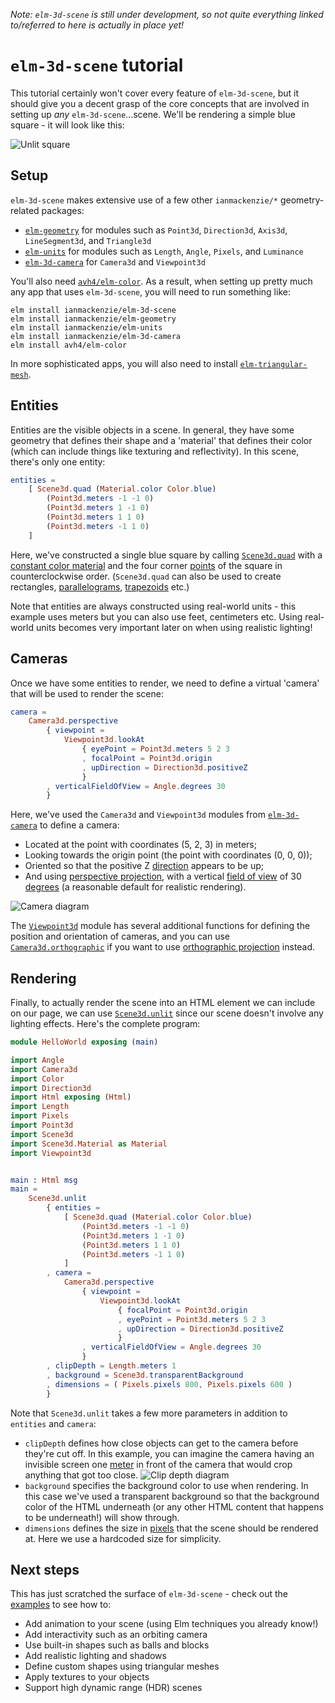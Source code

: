 _Note: `elm-3d-scene` is still under development, so not quite everything linked
to/referred to here is actually in place yet!_

# `elm-3d-scene` tutorial

This tutorial certainly won't cover every feature of `elm-3d-scene`, but it
should give you a decent grasp of the core concepts that are involved in setting
up _any_ `elm-3d-scene`...scene. We'll be rendering a simple blue square - it
will look like this:

![Unlit square](https://ianmackenzie.github.io/elm-3d-scene/images/1.0.0/unlit-square.png)

## Setup

`elm-3d-scene` makes extensive use of a few other `ianmackenzie/*` geometry-related packages:

- [`elm-geometry`](https://package.elm-lang.org/packages/ianmackenzie/elm-geometry/latest/)
  for modules such as `Point3d`, `Direction3d`, `Axis3d`, `LineSegment3d`, and
  `Triangle3d`
- [`elm-units`](https://package.elm-lang.org/packages/ianmackenzie/elm-units/latest/)
  for modules such as `Length`, `Angle`, `Pixels`, and `Luminance`
- [`elm-3d-camera`](https://package.elm-lang.org/packages/ianmackenzie/elm-3d-camera/latest/)
  for `Camera3d` and `Viewpoint3d`

You'll also need [`avh4/elm-color`](https://package.elm-lang.org/packages/avh4/elm-color/latest/).
As a result, when setting up pretty much any app that uses `elm-3d-scene`, you
will need to run something like:

```
elm install ianmackenzie/elm-3d-scene
elm install ianmackenzie/elm-geometry
elm install ianmackenzie/elm-units
elm install ianmackenzie/elm-3d-camera
elm install avh4/elm-color
```

In more sophisticated apps, you will also need to install [`elm-triangular-mesh`](https://package.elm-lang.org/packages/ianmackenzie/elm-triangular-mesh/latest/).

## Entities

Entities are the visible objects in a scene. In general, they have some geometry
that defines their shape and a 'material' that defines their color (which can
include things like texturing and reflectivity). In this scene, there's only one
entity:

```elm
entities =
    [ Scene3d.quad (Material.color Color.blue)
        (Point3d.meters -1 -1 0)
        (Point3d.meters 1 -1 0)
        (Point3d.meters 1 1 0)
        (Point3d.meters -1 1 0)
    ]
```

Here, we've constructed a single blue square by calling [`Scene3d.quad`](https://package.elm-lang.org/packages/ianmackenzie/elm-3d-scene/latest/Scene3d#quad)
with a [constant color material](https://package.elm-lang.org/packages/ianmackenzie/elm-3d-scene/latest/Scene3d-Material#color)
and the four corner [points](https://package.elm-lang.org/packages/ianmackenzie/elm-geometry/latest/Point3d)
of the square in counterclockwise order. (`Scene3d.quad` can also be used to
create rectangles, [parallelograms](https://en.wikipedia.org/wiki/Parallelogram),
[trapezoids](https://en.wikipedia.org/wiki/Trapezoid) etc.)

Note that entities are always constructed using real-world units - this example
uses meters but you can also use feet, centimeters etc. Using real-world units
becomes very important later on when using realistic lighting!

## Cameras

Once we have some entities to render, we need to define a virtual 'camera' that
will be used to render the scene:

```elm
camera =
    Camera3d.perspective
        { viewpoint =
            Viewpoint3d.lookAt
                { eyePoint = Point3d.meters 5 2 3
                , focalPoint = Point3d.origin
                , upDirection = Direction3d.positiveZ
                }
        , verticalFieldOfView = Angle.degrees 30
        }
```

Here, we've used the `Camera3d` and `Viewpoint3d` modules from [`elm-3d-camera`](https://package.elm-lang.org/packages/ianmackenzie/elm-3d-camera/latest)
to define a camera:

- Located at the point with coordinates (5, 2, 3) in meters;
- Looking towards the origin point (the point with coordinates (0, 0, 0));
- Oriented so that the positive Z [direction](https://package.elm-lang.org/packages/ianmackenzie/elm-geometry/latest/Direction3d)
  appears to be up;
- And using [perspective projection](http://glasnost.itcarlow.ie/~powerk/GeneralGraphicsNotes/projection/perspective_projection.html),
  with a vertical [field of view](https://en.wikipedia.org/wiki/Field_of_view)
  of 30 [degrees](https://package.elm-lang.org/packages/ianmackenzie/elm-units/latest/Angle)
  (a reasonable default for realistic rendering).

![Camera diagram](https://ianmackenzie.github.io/elm-3d-scene/images/1.0.0/camera-without-clip-depth.png)

The [`Viewpoint3d`](https://package.elm-lang.org/packages/ianmackenzie/elm-3d-camera/latest/Viewpoint3d)
module has several additional functions for defining the position and orientation of
cameras, and you can use [`Camera3d.orthographic`](https://package.elm-lang.org/packages/ianmackenzie/elm-3d-camera/latest/Camera3d#orthographic)
if you want to use [orthographic projection](https://en.wikipedia.org/wiki/Orthographic_projection)
instead.

## Rendering

Finally, to actually render the scene into an HTML element we can include on our
page, we can use [`Scene3d.unlit`](https://package.elm-lang.org/packages/ianmackenzie/elm-3d-scene/latest/Scene3d#unlit)
since our scene doesn't involve any lighting effects. Here's the complete
program:

```elm
module HelloWorld exposing (main)

import Angle
import Camera3d
import Color
import Direction3d
import Html exposing (Html)
import Length
import Pixels
import Point3d
import Scene3d
import Scene3d.Material as Material
import Viewpoint3d


main : Html msg
main =
    Scene3d.unlit
        { entities =
            [ Scene3d.quad (Material.color Color.blue)
                (Point3d.meters -1 -1 0)
                (Point3d.meters 1 -1 0)
                (Point3d.meters 1 1 0)
                (Point3d.meters -1 1 0)
            ]
        , camera =
            Camera3d.perspective
                { viewpoint =
                    Viewpoint3d.lookAt
                        { focalPoint = Point3d.origin
                        , eyePoint = Point3d.meters 5 2 3
                        , upDirection = Direction3d.positiveZ
                        }
                , verticalFieldOfView = Angle.degrees 30
                }
        , clipDepth = Length.meters 1
        , background = Scene3d.transparentBackground
        , dimensions = ( Pixels.pixels 800, Pixels.pixels 600 )
        }
```

Note that `Scene3d.unlit` takes a few more parameters in addition to `entities`
and `camera`: 

- `clipDepth` defines how close objects can get to the camera before they're
  cut off. In this example, you can imagine the camera having an invisible
  screen one [meter](https://package.elm-lang.org/packages/ianmackenzie/elm-units/latest/Length)
  in front of the camera that would crop anything that got too close.
  ![Clip depth diagram](https://ianmackenzie.github.io/elm-3d-scene/images/1.0.0/clip-depth.png)
- `background` specifies the background color to use when rendering. In this 
  case we've used a transparent background so that the background color of the
  HTML underneath (or any other HTML content that happens to be underneath!)
  will show through.
- `dimensions` defines the size in [pixels](https://package.elm-lang.org/packages/ianmackenzie/elm-units/latest/Pixels)
  that the scene should be rendered at. Here we use a hardcoded size for
  simplicity.

## Next steps

This has just scratched the surface of `elm-3d-scene` - check out the [examples](https://github.com/ianmackenzie/elm-3d-scene/tree/master/examples/README.md)
to see how to:

- Add animation to your scene (using Elm techniques you already know!)
- Add interactivity such as an orbiting camera
- Use built-in shapes such as balls and blocks
- Add realistic lighting and shadows
- Define custom shapes using triangular meshes
- Apply textures to your objects
- Support high dynamic range (HDR) scenes
